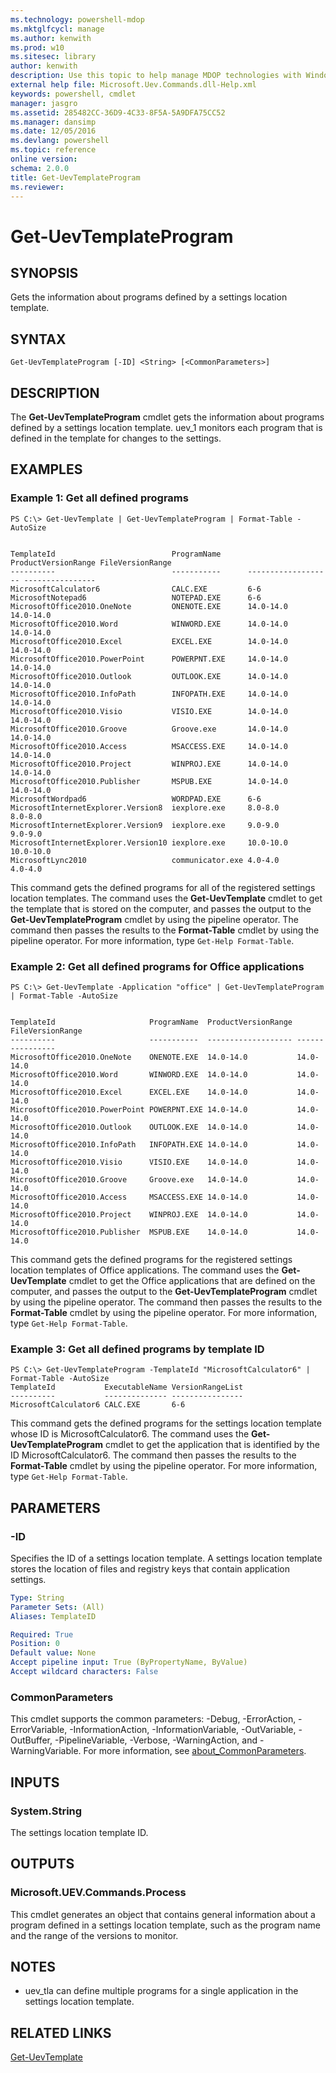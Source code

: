 ```yaml
---
ms.technology: powershell-mdop
ms.mktglfcycl: manage
ms.author: kenwith
ms.prod: w10
ms.sitesec: library
author: kenwith
description: Use this topic to help manage MDOP technologies with Windows PowerShell.
external help file: Microsoft.Uev.Commands.dll-Help.xml
keywords: powershell, cmdlet
manager: jasgro 
ms.assetid: 285482CC-36D9-4C33-8F5A-5A9DFA75CC52
ms.manager: dansimp
ms.date: 12/05/2016
ms.devlang: powershell
ms.topic: reference
online version: 
schema: 2.0.0
title: Get-UevTemplateProgram
ms.reviewer:
---
```


# Get-UevTemplateProgram

## SYNOPSIS
Gets the information about programs defined by a settings location template.

## SYNTAX

```
Get-UevTemplateProgram [-ID] <String> [<CommonParameters>]
```

## DESCRIPTION
The **Get-UevTemplateProgram** cmdlet gets the information about programs defined by a settings location template.
uev_1 monitors each program that is defined in the template for changes to the settings.

## EXAMPLES

### Example 1: Get all defined programs
```
PS C:\> Get-UevTemplate | Get-UevTemplateProgram | Format-Table -AutoSize


TemplateId                          ProgramName      ProductVersionRange FileVersionRange
----------                          -----------      ------------------- ----------------
MicrosoftCalculator6                CALC.EXE         6-6
MicrosoftNotepad6                   NOTEPAD.EXE      6-6
MicrosoftOffice2010.OneNote         ONENOTE.EXE      14.0-14.0           14.0-14.0
MicrosoftOffice2010.Word            WINWORD.EXE      14.0-14.0           14.0-14.0
MicrosoftOffice2010.Excel           EXCEL.EXE        14.0-14.0           14.0-14.0
MicrosoftOffice2010.PowerPoint      POWERPNT.EXE     14.0-14.0           14.0-14.0
MicrosoftOffice2010.Outlook         OUTLOOK.EXE      14.0-14.0           14.0-14.0
MicrosoftOffice2010.InfoPath        INFOPATH.EXE     14.0-14.0           14.0-14.0
MicrosoftOffice2010.Visio           VISIO.EXE        14.0-14.0           14.0-14.0
MicrosoftOffice2010.Groove          Groove.exe       14.0-14.0           14.0-14.0
MicrosoftOffice2010.Access          MSACCESS.EXE     14.0-14.0           14.0-14.0
MicrosoftOffice2010.Project         WINPROJ.EXE      14.0-14.0           14.0-14.0
MicrosoftOffice2010.Publisher       MSPUB.EXE        14.0-14.0           14.0-14.0
MicrosoftWordpad6                   WORDPAD.EXE      6-6
MicrosoftInternetExplorer.Version8  iexplore.exe     8.0-8.0             8.0-8.0
MicrosoftInternetExplorer.Version9  iexplore.exe     9.0-9.0             9.0-9.0
MicrosoftInternetExplorer.Version10 iexplore.exe     10.0-10.0           10.0-10.0
MicrosoftLync2010                   communicator.exe 4.0-4.0             4.0-4.0
```

This command gets the defined programs for all of the registered settings location templates.
The command uses the **Get-UevTemplate** cmdlet to get the template that is stored on the computer, and passes the output to the **Get-UevTemplateProgram** cmdlet by using the pipeline operator.
The command then passes the results to the **Format-Table** cmdlet by using the pipeline operator.
For more information, type `Get-Help Format-Table`.

### Example 2: Get all defined programs for Office applications
```
PS C:\> Get-UevTemplate -Application "office" | Get-UevTemplateProgram | Format-Table -AutoSize


TemplateId                     ProgramName  ProductVersionRange FileVersionRange
----------                     -----------  ------------------- ----------------
MicrosoftOffice2010.OneNote    ONENOTE.EXE  14.0-14.0           14.0-14.0
MicrosoftOffice2010.Word       WINWORD.EXE  14.0-14.0           14.0-14.0
MicrosoftOffice2010.Excel      EXCEL.EXE    14.0-14.0           14.0-14.0
MicrosoftOffice2010.PowerPoint POWERPNT.EXE 14.0-14.0           14.0-14.0
MicrosoftOffice2010.Outlook    OUTLOOK.EXE  14.0-14.0           14.0-14.0
MicrosoftOffice2010.InfoPath   INFOPATH.EXE 14.0-14.0           14.0-14.0
MicrosoftOffice2010.Visio      VISIO.EXE    14.0-14.0           14.0-14.0
MicrosoftOffice2010.Groove     Groove.exe   14.0-14.0           14.0-14.0
MicrosoftOffice2010.Access     MSACCESS.EXE 14.0-14.0           14.0-14.0
MicrosoftOffice2010.Project    WINPROJ.EXE  14.0-14.0           14.0-14.0
MicrosoftOffice2010.Publisher  MSPUB.EXE    14.0-14.0           14.0-14.0
```

This command gets the defined programs for the registered settings location templates of Office applications.
The command uses the **Get-UevTemplate** cmdlet to get the Office applications that are defined on the computer, and passes the output to the **Get-UevTemplateProgram** cmdlet by using the pipeline operator.
The command then passes the results to the **Format-Table** cmdlet by using the pipeline operator.
For more information, type `Get-Help Format-Table`.

### Example 3: Get all defined programs by template ID
```
PS C:\> Get-UevTemplateProgram -TemplateId "MicrosoftCalculator6" | Format-Table -AutoSize
TemplateId           ExecutableName VersionRangeList
----------           -------------- ----------------
MicrosoftCalculator6 CALC.EXE       6-6
```

This command gets the defined programs for the settings location template whose ID is MicrosoftCalculator6.
The command uses the **Get-UevTemplateProgram** cmdlet to get the application that is identified by the ID MicrosoftCalculator6.
The command then passes the results to the **Format-Table** cmdlet by using the pipeline operator.
For more information, type `Get-Help Format-Table`.

## PARAMETERS

### -ID
Specifies the ID of a settings location template.
A settings location template stores the location of files and registry keys that contain application settings.

```yaml
Type: String
Parameter Sets: (All)
Aliases: TemplateID

Required: True
Position: 0
Default value: None
Accept pipeline input: True (ByPropertyName, ByValue)
Accept wildcard characters: False
```

### CommonParameters
This cmdlet supports the common parameters: -Debug, -ErrorAction, -ErrorVariable, -InformationAction, -InformationVariable, -OutVariable, -OutBuffer, -PipelineVariable, -Verbose, -WarningAction, and -WarningVariable. For more information, see [about_CommonParameters](http://go.microsoft.com/fwlink/?LinkID=113216).

## INPUTS

### System.String
The settings location template ID.

## OUTPUTS

### Microsoft.UEV.Commands.Process
This cmdlet generates an object that contains general information about a program defined in a settings location template, such as the program name and the range of the versions to monitor.

## NOTES
* uev_tla can define multiple programs for a single application in the settings location template.

## RELATED LINKS

[Get-UevTemplate](./Get-UevTemplate.md)



